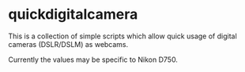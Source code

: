 # quickdigitalcamera

This is a collection of simple scripts which allow quick usage of digital cameras (DSLR/DSLM) as webcams.

Currently the values may be specific to Nikon D750.
